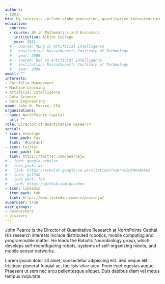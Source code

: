 ```yaml
---
authors:
- admin
bio: My interests include alpha generation, quantitative infrastructure, and advancing traditional asset management into the machine learning age.
education:
  courses:
  - course: BA in Mathematics and Economics
    institution: Albion College
    year: 2011
  # - course: MEng in Artificial Intelligence
  #   institution: Massachusetts Institute of Technology
  #   year: 2009
  # - course: BSc in Artificial Intelligence
  #   institution: Massachusetts Institute of Technology
  #   year: 2008
email: ""
interests:
- Portfolio Management
- Machine Learning
- Artificial Intelligence
- Data Science
- Data Engineering
name: John W. Pearce, CFA
organizations:
- name: NorthPointe Capital
  url: ""
role: Director of Quantitative Research
social:
- icon: envelope
  icon_pack: fas
  link: '#contact'
- icon: twitter
  icon_pack: fab
  link: https://twitter.com/pearcejw
# - icon: google-scholar
#   icon_pack: ai
#   link: https://scholar.google.co.uk/citations?user=sIwtMXoAAAAJ
# - icon: github
#   icon_pack: fab
#   link: https://github.com/gcushen
- icon: linkedin
  icon_pack: fab
  link: https://www.linkedin.com/in/pearcejw/
superuser: true
user_groups:
- Researchers
- Visitors
---
```


John Pearce is the Director of Quantitative Research at NorthPointe Capital. His research interests include distributed robotics, mobile computing and programmable matter. He leads the Robotic Neurobiology group, which develops self-reconfiguring robots, systems of self-organizing robots, and mobile sensor networks.

Lorem ipsum dolor sit amet, consectetur adipiscing elit. Sed neque elit, tristique placerat feugiat ac, facilisis vitae arcu. Proin eget egestas augue. Praesent ut sem nec arcu pellentesque aliquet. Duis dapibus diam vel metus tempus vulputate. 
